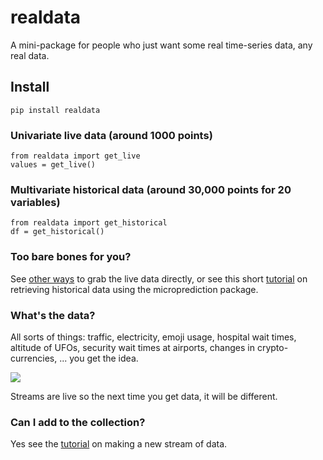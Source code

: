 # realdata

A mini-package for people who just want some real time-series data, any real data. 

## Install

    pip install realdata
    
### Univariate live data (around 1000 points) 

    from realdata import get_live
    values = get_live()
    
### Multivariate historical data (around 30,000 points for 20 variables)

    from realdata import get_historical
    df = get_historical()
    
### Too bare bones for you? 

See [other ways](https://www.microprediction.org/features.html) to grab the live data directly, or see this short [tutorial](https://www.microprediction.com/python-3) on retrieving historical data using the microprediction package.  

### What's the data?

All sorts of things: traffic, electricity, emoji usage, hospital wait times, altitude of UFOs, security wait times at airports, changes in crypto-currencies, ... you get the idea. 

![](https://i.imgur.com/LmrmLQF.png)

Streams are live so the next time you get data, it will be different. 

### Can I add to the collection?

Yes see the [tutorial](https://www.microprediction.com/python-4) on making a new stream of data. 
